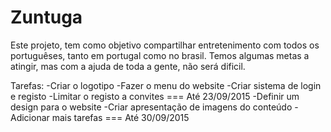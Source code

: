 # Zuntuga
Este projeto, tem como objetivo compartilhar entretenimento com todos os portuguêses, tanto em portugal como no brasil. Temos algumas metas a atingir, mas com a ajuda de toda a gente, não será dificil.

Tarefas:
-Criar o logotipo
-Fazer o menu do website
-Criar sistema de login e registo
-Limitar o registo a convites
=== Até 23/09/2015
-Definir um design para o website
-Criar apresentação de imagens do conteúdo
-Adicionar mais tarefas
=== Até 30/09/2015



